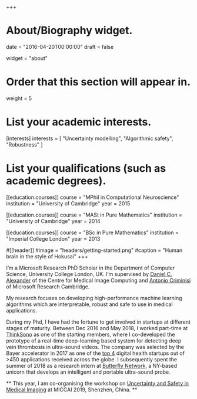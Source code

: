 +++
# About/Biography widget.

date = "2016-04-20T00:00:00"
draft = false

widget = "about"

# Order that this section will appear in.
weight = 5

# List your academic interests.
[interests]
  interests = [
    "Uncertainty modelling",
    "Algorithmic safety",
    "Robustness"
  ]

# List your qualifications (such as academic degrees).
[[education.courses]]
  course = "MPhil in Computational Neuroscience"
  institution = "University of Cambridge"
  year = 2015

[[education.courses]]
  course = "MASt in Pure Mathematics"
  institution = "University of Cambridge"
  year = 2014
 
[[education.courses]]
  course = "BSc in Pure Mathematics"
  institution = "Imperial College London"
  year = 2013

#[[header]]
#image = "headers/getting-started.png"
#caption = "Human brain in the style of Hokusai"
+++

I’m a Microsoft Research PhD Scholar in the Department of Computer Science, University College London, UK. I’m supervised by [Daniel C. Alexander](http://www0.cs.ucl.ac.uk/staff/d.alexander/) of the Centre for Medical Image Computing and [Antonio Criminisi](https://www.microsoft.com/en-us/research/people/antcrim/) of Microsoft Research Cambridge.

My research focuses on developing high-performance machine learning algorithms which are interpretable, robust and safe to use in medical applications. 

During my Phd, I have had the fortune to get involved in startups at different stages of maturity. Between Dec 2016 and May 2018, I worked part-time at [ThinkSono](https://thinksono.com/) as one of the starting members, where I co-developed the prototype of a real-time deep-learning based system for detecting deep vein thrombosis in ultra-sound videos. The company was selected by the Bayer accelerator in 2017 as one of the [top 4](https://www.bayer.co.uk/en/media/latest-news/bayer-welcomes-new-digital-health-talents-in-2017-grants4apps-accelerator-program-in-berlin.php) digital health startups out of >450 applications received across the globe. I subsequently spent the summer of 2018 as a research intern at [Butterfly Network](https://www.forbes.com/sites/matthewherper/2018/09/27/aiming-to-revolutionize-medical-ultrasound-butterfly-raises-250-million-at-a-125-billion-valuation/), a NY-based unicorn that develops an intelligent and portable ultra-sound probe. 

** This year, I am co-organising the workshop on [Uncertainty and Safety in Medical Imaging](https://unsure.miccai.ethz.ch/) at MICCAI 2019, Shenzhen, China. **
